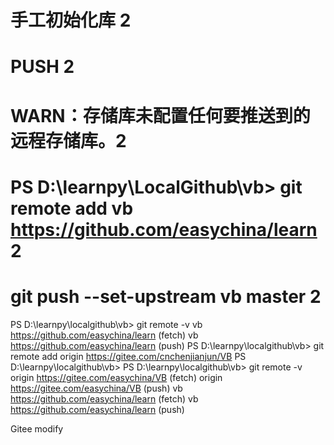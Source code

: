 # 手工初始化库 2
# PUSH 2
# WARN：存储库未配置任何要推送到的远程存储库。2
# PS D:\learnpy\LocalGithub\vb> git remote add vb https://github.com/easychina/learn 2
# git push --set-upstream vb master 2


PS D:\learnpy\localgithub\vb> git remote -v
vb      https://github.com/easychina/learn (fetch)
vb      https://github.com/easychina/learn (push)
PS D:\learnpy\localgithub\vb> git remote add origin https://gitee.com/cnchenjianjun/VB
PS D:\learnpy\localgithub\vb>
PS D:\learnpy\localgithub\vb> git remote -v
origin  https://gitee.com/easychina/VB (fetch)
origin  https://gitee.com/easychina/VB (push)
vb      https://github.com/easychina/learn (fetch)
vb      https://github.com/easychina/learn (push)

Gitee modify
